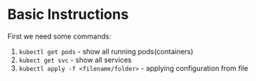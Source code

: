Basic Instructions
=========

First we need some commands:

1. ```kubectl get pods``` - show all running pods(containers)
2. ```kubect get svc``` - show all services
3. ```kubectl apply -f <filename/folder>``` - applying configuration from file